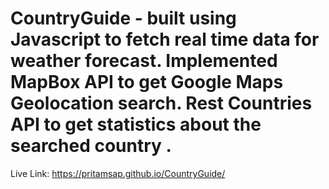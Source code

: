 # CountryGuide - built using Javascript to fetch real time data for weather forecast. Implemented MapBox API to get Google Maps Geolocation search. Rest Countries API to get statistics about the searched country .

Live Link: https://pritamsap.github.io/CountryGuide/
